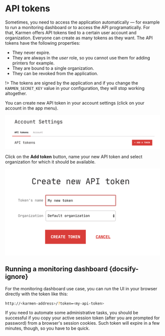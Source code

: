 # API tokens

Sometimes, you need to access the application automatically — for example to run
a monitoring dashboard or to access the API programatically. For that, Karmen
offers API tokens tied to a certain user account and organization. Everyone can
create as many tokens as they want. The API tokens have the following
properties:

- They never expire.
- They are always in the *user* role, so you cannot use them for adding printers
  for example.
- They are bound to a single organization.
- They can be revoked from the application.

!> The tokens are signed by the application and if you change the
``KARMEN_SECRET_KEY`` value in your configuration, they will stop working
altogether.

You can create new API token in your account settings (click on your account in the app menu).

![API token list](_media/api-tokens.png)

Click on the **Add token** button, name your new API token and select
organization for which it should be available.

![New API token](_media/new-api-token.png)


## Running a monitoring dashboard {docsify-ignore}

For the monitoring dashboard use case, you can run the UI in your browser
directly with the token like this:

```bash
http://<karmen-address>/?token=<my-api-token>
```


If you need to automate some administrative tasks, you should be successful if
you copy your active session token (after you are prompted for password) from a
browser's session cookies. Such token will expire in a few minutes, though, so
you have to be quick.
